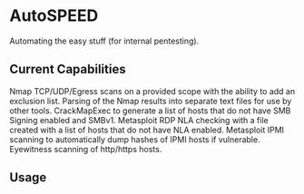 # AutoSPEED
Automating the easy stuff (for internal pentesting).

## Current Capabilities
Nmap TCP/UDP/Egress scans on a provided scope with the ability to add an exclusion list.
Parsing of the Nmap results into separate text files for use by other tools.
CrackMapExec to generate a list of hosts that do not have SMB Signing enabled and SMBv1.
Metasploit RDP NLA checking with a file created with a list of hosts that do not have NLA enabled.
Metasploit IPMI scanning to automatically dump hashes of IPMI hosts if vulnerable.
Eyewitness scanning of http/https hosts.



## Usage


